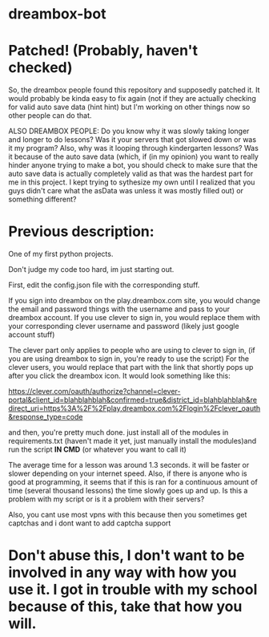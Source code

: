 # dreambox-bot


# Patched! (Probably, haven't checked)

So, the dreambox people found this repository and supposedly patched it. It would probably be kinda easy to fix again (not if they are actually checking for valid auto save data (hint hint) but I'm working on other things now so other people can do that. 

ALSO DREAMBOX PEOPLE: Do you know why it was slowly taking longer and longer to do lessons? Was it your servers that got slowed down or was it my program?
Also, why was it looping through kindergarten lessons? Was it because of the auto save data (which, if (in my opinion) you want to really hinder anyone trying to make a bot, you should check to make sure that the auto save data is actually completely valid as that was the hardest part for me in this project. I kept trying to sythesize my own until I realized that you guys didn't care what the asData was unless it was mostly filled out) or something different?

# Previous description:

One of my first python projects.

Don't judge my code too hard, im just starting out.

First, edit the config.json file with the corresponding stuff.

If you sign into dreambox on the play.dreambox.com site, you would change the email and password things with the username and pass to your dreambox account. If you use clever to sign in, you would replace them with your corresponding clever username and password (likely just google account stuff)

The clever part only applies to people who are using to clever to sign in, (if you are using dreambox to sign in, you're ready to use the script) For the clever users, you would replace that part with the link that shortly pops up after you click the dreambox icon. It would look something like this:

https://clever.com/oauth/authorize?channel=clever-portal&client_id=blahblahblah&confirmed=true&district_id=blahblahblah&redirect_uri=https%3A%2F%2Fplay.dreambox.com%2Flogin%2Fclever_oauth&response_type=code

and then, you're pretty much done. just install all of the modules in requirements.txt (haven't made it yet, just manually install the modules)and run the script **IN CMD** (or whatever you want to call it)

The average time for a lesson was around 1.3 seconds. it will be faster or slower depending on your internet speed. Also, if there is anyone who is good at programming, it seems that if this is ran for a continuous amount of time (several thousand lessons) the time slowly goes up and up. Is this a problem with my script or is it a problem with their servers?

Also, you cant use most vpns with this because then you sometimes get captchas and i dont want to add captcha support

# Don't abuse this, I don't want to be involved in any way with how you use it. I got in trouble with my school because of this, take that how you will.
